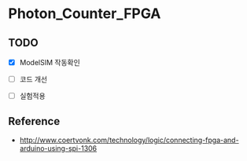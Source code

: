 # Photon_Counter_FPGA

## TODO

- [x] ModelSIM 작동확인

- [ ] 코드 개선

- [ ] 실험적용

## Reference
- http://www.coertvonk.com/technology/logic/connecting-fpga-and-arduino-using-spi-1306